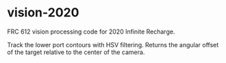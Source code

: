 # vision-2020
FRC 612 vision processing code for 2020 Infinite Recharge.

Track the lower port contours with HSV filtering. Returns the angular offset of the target relative to the center of the camera.
